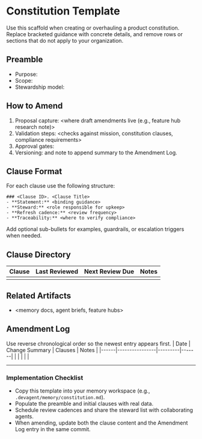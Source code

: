 # Constitution Template

Use this scaffold when creating or overhauling a product constitution. Replace bracketed guidance with concrete details, and remove rows or sections that do not apply to your organization.

## Preamble
- Purpose: <why the constitution exists>
- Scope: <which teams or workflows it governs>
- Stewardship model: <who maintains it and how approvals are collected>

## How to Amend
1. Proposal capture: <where draft amendments live (e.g., feature hub research note)>
2. Validation steps: <checks against mission, constitution clauses, compliance requirements>
3. Approval gates: <roles or agents who must sign off>
4. Versioning: <archive location> and note to append summary to the Amendment Log.

## Clause Format
For each clause use the following structure:
```
### <Clause ID>. <Clause Title>
- **Statement:** <binding guidance>
- **Steward:** <role responsible for upkeep>
- **Refresh cadence:** <review frequency>
- **Traceability:** <where to verify compliance>
```
Add optional sub-bullets for examples, guardrails, or escalation triggers when needed.

## Clause Directory
| Clause | Last Reviewed | Next Review Due | Notes |
|--------|---------------|-----------------|-------|
| <ID> | <YYYY-MM-DD> | <YYYY-MM-DD> | <context or follow-ups> |

## Related Artifacts
- <memory docs, agent briefs, feature hubs>

## Amendment Log
Use reverse chronological order so the newest entry appears first.
| Date | Change Summary | Clauses | Notes |
|------|----------------|---------|-------|
| <YYYY-MM-DD> | <what changed> | <IDs> | <links or owners> |

---

### Implementation Checklist
- Copy this template into your memory workspace (e.g., `.devagent/memory/constitution.md`).
- Populate the preamble and initial clauses with real data.
- Schedule review cadences and share the steward list with collaborating agents.
- When amending, update both the clause content and the Amendment Log entry in the same commit.
